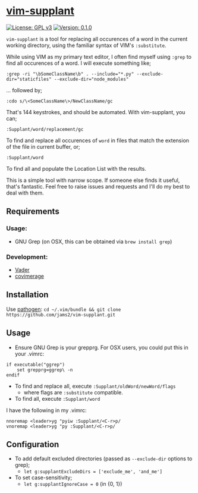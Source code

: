 # [vim-supplant](https://github.com/jams2/vim-supplant)

[![License: GPL v3](https://img.shields.io/badge/License-GPLv3-blue.svg)](https://www.gnu.org/licenses/gpl-3.0)
[![Version: 0.1.0](https://img.shields.io/badge/version-0.1.0-brightgreen.svg)](https://github.com/jams2/vim-super-substitute)


`vim-supplant` is a tool for replacing all occurences of a word in the current working directory, using the familiar syntax of VIM's `:substitute`.


While using VIM as my primary text editor, I often find myself using `:grep` to find all occurences of a word. I will execute something like;


`:grep -ri "\bSomeClassName\b" . --include="*.py" --exclude-dir="staticfiles" --exclude-dir="node_modules"`


... followed by;


`:cdo s/\<SomeClassName\>/NewClassName/gc`


That's 144 keystrokes, and should be automated. With vim-supplant, you can;

```
:Supplant/word/replacement/gc
```

To find and replace all occurences of `word` in files that match the extension of the file in current buffer, or;

```
:Supplant/word
```

To find all and populate the Location List with the results.


This is a simple tool with narrow scope. If someone else finds it useful, that's fantastic. Feel free to raise issues and requests and I'll do my best to deal with them.



## Requirements

### Usage:
- GNU Grep (on OSX, this can be obtained via `brew install grep`)

### Development:
- [Vader](https://github.com/junegunn/vader.vim)
- [covimerage](https://github.com/Vimjas/covimerage)


## Installation

Use [pathogen](https://github.com/tpope/vim-pathogen): `cd ~/.vim/bundle && git clone https://github.com/jams2/vim-supplant.git`


## Usage

- Ensure GNU Grep is your grepprg. For OSX users, you could put this in your .vimrc:
```
if executable("ggrep")
    set grepprg=ggrep\ -n
endif
```
- To find and replace all, execute `:Supplant/oldWord/newWord/flags`
    - where flags are `:substitute` compatible.
- To find all, execute `:Supplant/word`


I have the following in my .vimrc:
```
nnoremap <leader>yg "pyiw :Supplant/<C-r>p/
vnoremap <leader>yg "py :Supplant/<C-r>p/
```


## Configuration

- To add default excluded directories (passed as `--exclude-dir` options to grep);
    - `let g:supplantExcludeDirs = ['exclude_me', 'and_me']`
- To set case-sensitivity;
    - `let g:supplantIgnoreCase = 0` (in {0, 1})
